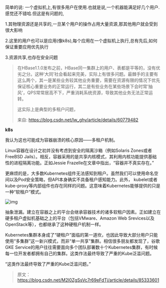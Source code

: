 简单的说: 一个虚拟机上,有很多用户在使用.也就是说,一个机器能满足好几个用户.感觉还不错哈.但这是有问题的,

1.其物理资源还是共享的,一旦某个用户的操作占用大量资源,那其他用户就会受到很大影响

2.这里的用户也可以是应用(像k8s),每个应用在一个虚拟机上执行,总有先后,如何保证重要应用优先执行

3.资源共享,也存在安全问题

> 在HBase1.1.0发布之前，HBase同一集群上的用户、表都是平等的，没有优劣之分。这种’大同’社会看起来完美，实际上有很多问题。最棘手的主要有这么两个，其一是某些业务较其他业务重要，需要在资源有限的情况下优先保证核心重要业务的正常运行，其二是有些业务在某些场景下会时常’抽风’，QPS常常居高不下，严重消耗系统资源，导致其他业务无法正常运转。
>
> 这实际上是典型的多租户问题，
>
> 来自: https://blog.csdn.net/lw_ghy/article/details/60779482

**k8s**

我认为这也可能成为容器崩溃的核心原因——多租户机制。

Linux容器在设计之初并没有考虑到安全的隔离沙箱（例如Solaris Zones或者FreeBSD Jails）。相反，容器采用的是共享内核模式，其利用内核功能提供基础性的进程隔离功能。正如Jessie Frazelle在文章中指出，“容器并不真实存在。”

更麻烦的是，大多数Kubernetes组件无法感知到租户。虽然我们可以使用命名空间以及Pod安全策略，但API本身确实不具备租户感知能力。此外， kubelet或者kube-proxy等内部组件也存在同样的问题。这意味着Kubernetes能够提供的只是一种“软租户”模式。

![img](https://gitee.com/xiaokunji/my-images/raw/master/myMD/20210711173034.png)

抽象泄漏。建立在容器之上的平台会继承容器技术的诸多软租户因素。正如建立在硬多租户虚拟机基础之上的平台（包括VMware、Amazon Web Srevices以及OpenStack等），也都继承了这种硬租户机制一样。

Kubernetes集群本身成了“硬租户”面临的第一道坎，也因此导致大部分用户只能使用“多集群”这一新兴模式，而非“单一共享”集群。相信很多朋友都发现了，谷歌GKE Service的用户往往需要面向多个团队部署数十个Kubernetes集群，有时候每一位开发者都拥有自己的集群。这类作法最终导致了严重的Kube泛滥问题。

“这类作法最终导致了严重的Kube泛滥问题。”

> 原文：https://blog.csdn.net/M2l0ZgSsVc7r69eFdTj/article/details/85333601 